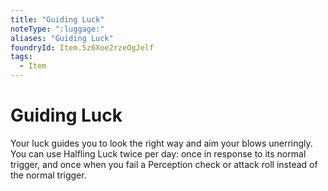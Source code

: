```yaml
---
title: "Guiding Luck"
noteType: ":luggage:"
aliases: "Guiding Luck"
foundryId: Item.5z6Xoe2rzeOgJelf
tags:
  - Item
---
```


# Guiding Luck

Your luck guides you to look the right way and aim your blows unerringly. You can use Halfling Luck twice per day: once in response to its normal trigger, and once when you fail a Perception check or attack roll instead of the normal trigger.
